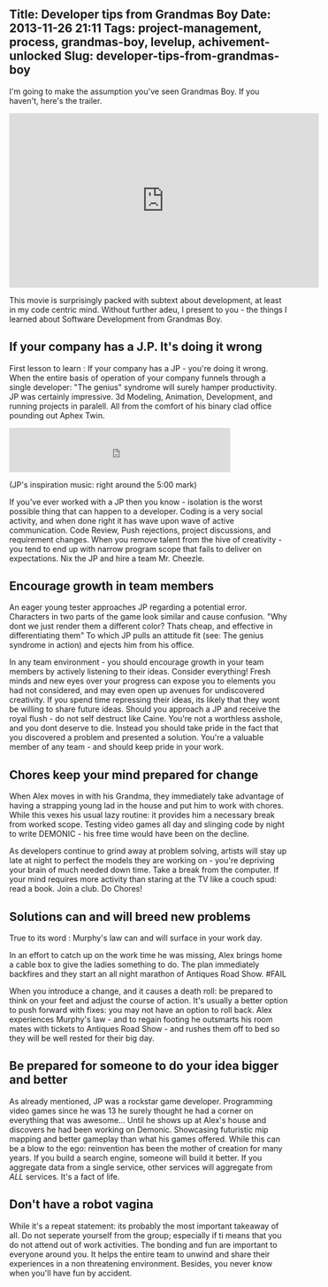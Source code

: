 Title: Developer tips from Grandmas Boy
Date: 2013-11-26 21:11
Tags: project-management, process, grandmas-boy, levelup, achivement-unlocked
Slug: developer-tips-from-grandmas-boy
---

I'm going to make the assumption you've seen Grandmas Boy. If you haven't, here's the trailer.

<iframe width="560" height="315" src="http://www.youtube.com/embed/rQ9y4ro4Aw4" frameborder="0" allowfullscreen></iframe>

This movie is surprisingly packed with subtext about development, at least in my code centric mind. Without further adeu, I present to you - the things I learned about Software Development from Grandmas Boy.


<!--  More -->

If your company has a J.P. It's doing it wrong
----------------------------------------------

First lesson to learn : If your company has a JP - you're doing it wrong. When the entire basis of operation of your company funnels through a single developer: "The genius" syndrome will surely hamper productivity. JP was certainly impressive. 3d Modeling, Animation, Development, and running projects in paralell. All from the comfort of his binary clad office pounding out Aphex Twin. 

<iframe width="400" height="80" src="https://rd.io/i/QU4qZjdedsSL" frameborder="0"></iframe>

(JP's inspiration music: right around the 5:00 mark)

If you've ever worked with a JP then you know - isolation is the worst possible thing that can happen to a developer. Coding is a very social activity, and when done right it has wave upon wave of active communication. Code Review, Push rejections, project discussions, and requirement changes. When you remove talent from the hive of creativity - you tend to end up with narrow program scope that fails to deliver on expectations. Nix the JP and hire a team Mr. Cheezle.

Encourage growth in team members
--------------------------------

An eager young tester approaches JP regarding a potential error. Characters in two parts of the game look similar and cause confusion. "Why dont we just render them a different color? Thats cheap, and effective in differentiating them" To which JP pulls an attitude fit (see: The genius syndrome in action) and ejects him from his office. 

In any team environment - you should encourage growth in your team members by actively listening to their ideas. Consider everything! Fresh minds and new eyes over your progress can expose you to elements you had not considered, and may even open up avenues for undiscovered creativity. If you spend time repressing their ideas, its likely that they wont be willing to share future ideas. Should you approach a JP and receive the royal flush - do not self destruct like Caine. You're not a worthless asshole, and you dont deserve to die. Instead you should take pride in the fact that you discovered a problem and presented a solution.  You're a valuable member of any team - and should keep pride in your work.

Chores keep your mind prepared for change
-----------------------------------------

When Alex moves in with his Grandma, they immediately take advantage of having a strapping young lad in the house and put him to work with chores. While this vexes his usual lazy routine: it provides him a necessary break from worked scope. Testing video games all day and slinging code by night to write DEMONIC - his free time would have been on the decline.

As developers continue to grind away at problem solving, artists will stay up late at night to perfect the models they are working on - you're depriving your brain of much needed down time. Take a break from the computer. If your mind requires more activity than staring at the TV like a couch spud: read a book. Join a club. Do Chores!


Solutions can and will breed new problems
------------------------------------------

True to its word : Murphy's law can and will surface in your work day. 

In an effort to catch up on the work time he was missing, Alex brings home a cable box to give the ladies something to do. The plan immediately backfires and they start an all night marathon of Antiques Road Show. #FAIL 

When you introduce a change, and it causes a death roll: be prepared to think on your feet and adjust the course of action. It's usually a better option to push forward with fixes: you may not have an option to roll back. Alex experiences Murphy's law - and to regain footing he outsmarts his room mates with tickets to Antiques Road Show - and rushes them off to bed so they will be well rested for their big day.

Be prepared for someone to do your idea bigger and better
---------------------------------------------------------

As already mentioned, JP was a rockstar game developer. Programming video games since he was 13 he surely thought he had a corner on everything that was awesome... Until he shows up at Alex's house and discovers he had been working on Demonic. Showcasing futuristic mip mapping and better gameplay than what his games offered. While this can be a blow to the ego: reinvention has been the mother of creation for many years. If you build a search engine, someone will build it better. If you aggregate data from a single service, other services will aggregate from *ALL* services. It's a fact of life. 

Don't have a robot vagina
--------------------------

While it's a repeat statement: its probably the most important takeaway of all. Do not seperate yourself from the group; especially if ti means that you do not attend out of work activities. The bonding and fun are important to everyone around you. It helps the entire team to unwind and share their experiences in a non threatening environment. Besides, you never know when you'll have fun by accident.
